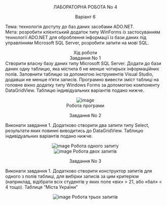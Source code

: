 <div align="center">ЛАБОРАТОРНА РОБОТА No 4

Варіант 6</div>
Тема: технологія доступу до баз даних засобами ADO.NET.<br>
Мета: розробити клієнтський додаток типу WinForms із застосуванням технології ADO.NET для оброблення інформації із бази даних під управлінням Microsoft SQL Server, розробити запити на мові SQL.

<div align="center">Хід роботи<br>
Завдання No 1</div>
Створити власну базу даних типу Microsoft SQL Server. Додати до бази даних одну таблицю, яка містила б не менше чотирьох інформаційних полів. Заповнити таблицю за допомогою інструментів Visual Studio, додавши не менше п’яти записів. Програмно вивести зміст таблиці на головне вікно додатку типу Windows Forms за допомогою компоненту DataGridView. Таблицю індивідуальних варіантів подано нижче.

<div align="center">

![image](https://github.com/user-attachments/assets/6e1d5718-67d7-4b17-a69c-c93140783c20)<br>
Робота програми

Завдання No 2</div>

Виконати завдання 1. Додатково створити два запити типу Select, результати яких повинні виводитись до DataGridView. Таблицю індивідуальних варіантів подано нижче.

<div align="center">
  
![image](https://github.com/user-attachments/assets/1194c00b-bd3c-4b62-abb8-164a42b03300)
Робота одного запиту  <br>
![image](https://github.com/user-attachments/assets/195b0cb9-e768-46a7-8a64-edd7829b0fbe)
Робота двох запитів <br>

Завдання No 3</div>
Виконати завдання 1. Додатково створити конструктор запитів для одного з полів таблиці, для вибірки записів за цим критерієм (наприклад, відібрати всіх студентів у яких поле «вік» > 21, або «бал» < 4 тощо). Таблиця “Міста України”

<div align="center">

![image](https://github.com/user-attachments/assets/5efcf9de-7ce6-4956-9d48-146a0c70a698)
Робота трьох запитів




